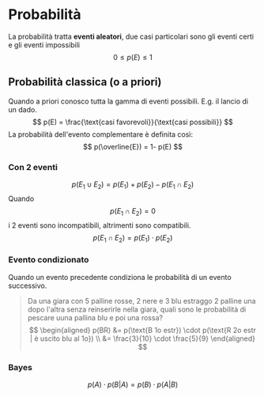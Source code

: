 # Probabilità
La probabilità tratta **eventi aleatori**, due casi particolari sono gli eventi certi e gli eventi impossibili
$$
0 \le p(E) \le 1
$$
<!-- toc -->

## Probabilità classica (o a priori)
Quando a priori conosco tutta la gamma di eventi possibili. E.g. il lancio di un dado. 
$$
p(E) = \frac{\text{casi favorevoli}}{\text{casi possibili}}
$$
La probabilità dell'evento complementare è definita così:
$$
p(\overline{E}) = 1- p(E)
$$

### Con 2 eventi
$$
p(E_1 \cup E_2)= p(E_1) + p(E_2) - p (E_1 \cap E_2)
$$
Quando $$p(E_1 \cap E_2)=0$$ i 2 eventi sono incompatibili, altrimenti sono compatibili. 
$$
p(E_1 \cap E_2)= p(E_1) \cdot p(E_2)
$$


### Evento condizionato
Quando un evento precedente condiziona le probabilità di un evento successivo.
> Da una giara con 5 palline rosse, 2 nere e 3 blu estraggo 2 palline una dopo l'altra senza reinserirle nella giara, quali sono le probabilità di pescare uuna pallina blu e poi una rossa?
> $$
\begin{aligned}
p(BR) &= p(\text{B 1o estr}) \cdot p(\text{R 2o estr | è uscito blu al 1o}) \\
&= \frac{3}{10} \cdot \frac{5}{9}
\end{aligned}
$$

### Bayes
$$
p(A)\cdot p(B|A)=p(B)\cdot p(A|B)
$$